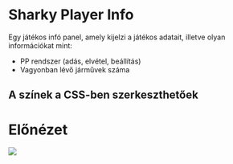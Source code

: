 # Sharky Player Info

Egy játékos infó panel, amely kijelzi a játékos adatait, illetve olyan információkat mint:
- PP rendszer (adás, elvétel, beállítás)
- Vagyonban lévő járművek száma


## A színek a CSS-ben szerkeszthetőek

# Előnézet
![](https://cdn.discordapp.com/attachments/1122891305803071609/1219342825624174754/image.png?ex=660af47f&is=65f87f7f&hm=cfcafe860d93c4b9afc38cc0852250b8161cbcfee455b4eea4819c9d7dedc78d&)
